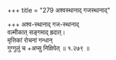 +++
title = "279 अश्वस्थानाद् गजस्थानाद्"

+++
अश्व-स्थानाद् गज-स्थानाद्  
वल्मीकात् सङ्गमाद् ह्रदात्।  
मृत्तिकां रोचनां गन्धान्  
गुग्गुलुं च +अप्सु निक्षिपेत्  ॥ १.२७९ ॥